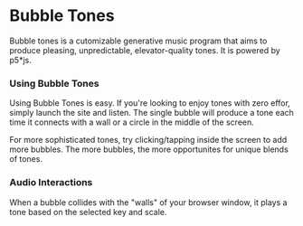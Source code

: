 # Bubble Tones

Bubble tones is a cutomizable generative music program that aims to produce pleasing, unpredictable, elevator-quality tones. It is powered by p5*js.

### Using Bubble Tones
Using Bubble Tones is easy. If you're looking to enjoy tones with zero effor, simply launch the site and listen. The single bubble will produce a tone each time it connects with a wall or a circle in the middle of the screen.

For more sophisticated tones, try clicking/tapping inside the screen to add more bubbles. The more bubbles, the more opportunites for unique blends of tones.

### Audio Interactions
When a bubble collides with the "walls" of your browser window, it plays a tone based on the selected key and scale.




